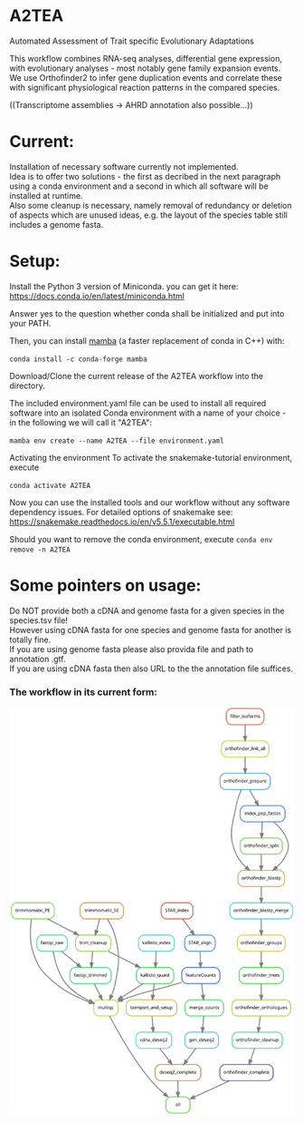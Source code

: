 # A2TEA
Automated Assessment of Trait specific Evolutionary Adaptations

This workflow combines RNA-seq analyses, differential gene expression, with evolutionary analyses - most notably gene family expansion events.
We use Orthofinder2 to infer gene duplication events and correlate these with significant physiological reaction patterns in the compared species.

((Transcriptome assemblies -> AHRD annotation also possible...))


# Current:
Installation of necessary software currently not implemented.  
Idea is to offer two solutions - the first as decribed in the next paragraph using a conda environment and a second in which all software will be installed at runtime.  
Also some cleanup is necessary, namely removal of redundancy or deletion of aspects which are unused ideas, e.g. the layout of the species table still includes a genome fasta.  


# Setup:
Install the Python 3 version of Miniconda.
you can get it here: https://docs.conda.io/en/latest/miniconda.html

Answer yes to the question whether conda shall be initialized and put into your PATH.

Then, you can install [mamba](https://github.com/QuantStack/mamba) (a faster replacement of conda in C++) with:

`conda install -c conda-forge mamba`

Download/Clone the current release of the A2TEA workflow into the directory.

The included environment.yaml file can be used to install all required software into an isolated Conda environment with a name of your choice - in the following we will call it "A2TEA":

`mamba env create --name A2TEA --file environment.yaml`

Activating the environment
To activate the snakemake-tutorial environment, execute

`conda activate A2TEA`

Now you can use the installed tools and our workflow without any software dependency issues.
For detailed options of snakemake see: https://snakemake.readthedocs.io/en/v5.5.1/executable.html

Should you want to remove the conda environment, execute
`conda env remove -n A2TEA`

# Some pointers on usage:
Do NOT provide both a cDNA and genome fasta for a given species in the species.tsv file!  
However using cDNA fasta for one species and genome fasta for another is totally fine.  
If you are using genome fasta please also provida file and path to annotation .gtf.  
If you are using cDNA fasta then also URL to the the annotation file suffices.  



### The workflow in its current form:
![Alt text](./latest_rulegraph.svg)

